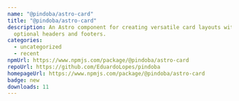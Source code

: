 ```yaml
---
name: "@pindoba/astro-card"
title: "@pindoba/astro-card"
description: An Astro component for creating versatile card layouts with
  optional headers and footers.
categories:
  - uncategorized
  - recent
npmUrl: https://www.npmjs.com/package/@pindoba/astro-card
repoUrl: https://github.com/EduardoLopes/pindoba
homepageUrl: https://www.npmjs.com/package/@pindoba/astro-card
badge: new
downloads: 11
---
```

